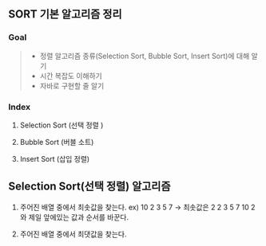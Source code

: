 ## SORT 기본 알고리즘 정리

### Goal

> - 정렬 알고리즘 종류(Selection Sort, Bubble Sort, Insert Sort)에 대해 알기
> - 시간 복잡도 이해하기 
> - 자바로 구현할 줄 알기

### Index

1) Selection Sort (선택 정렬 )

2) Bubble Sort (버블 소트)

3) Insert Sort (삽입 정렬)



## Selection Sort(선택 정렬) 알고리즘

1) 주어진 배열 중에서 최솟값을 찾는다.
ex) 10 2 3 5 7 -> 최솟값은 2
2 3 5 7 10 2와 제일 앞에있는 값과 순서를 바꾼다.

2) 주어진 배열 중에서 최댓값을 찾는다. 
